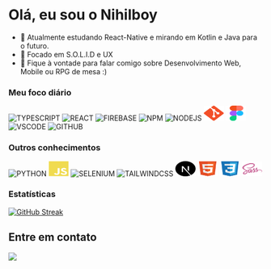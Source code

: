 # Olá, eu sou o Nihilboy

- 🌱 Atualmente estudando React-Native e mirando em Kotlin e Java para o futuro.
- 🎯 Focado em S.O.L.I.D e UX
- 💬 Fique à vontade para falar comigo sobre Desenvolvimento Web, Mobile ou RPG de mesa :)

### Meu foco diário

<div>
  <img alt="TYPESCRIPT" height="30" width="40" src="https://cdn.jsdelivr.net/gh/devicons/devicon/icons/typescript/typescript-original.svg">
  <img alt="REACT" height="30" width="40" src="https://cdn.jsdelivr.net/gh/devicons/devicon/icons/react/react-original.svg">
  <img alt="FIREBASE" height="30" width="40" src="https://cdn.jsdelivr.net/gh/devicons/devicon/icons/firebase/firebase-plain.svg" />
  <img alt="NPM" height="30" width="40" src="https://cdn.jsdelivr.net/gh/devicons/devicon/icons/npm/npm-original-wordmark.svg" />
  <img alt="NODEJS" height="30" width="40" src="https://cdn.jsdelivr.net/gh/devicons/devicon/icons/nodejs/nodejs-original.svg" />  
  <img alt="GIT" height="30" width="40" src="https://raw.githubusercontent.com/devicons/devicon/master/icons/git/git-original.svg">
  <img alt="FIGMA" height="30" width="40" src="https://raw.githubusercontent.com/devicons/devicon/master/icons/figma/figma-original.svg">
  <img alt="VSCODE" height="30" width="40" src="https://cdn.jsdelivr.net/gh/devicons/devicon/icons/vscode/vscode-original.svg" />
  <img alt="GITHUB" height="30" width="40" src="https://cdn.jsdelivr.net/gh/devicons/devicon/icons/github/github-original.svg"  />
  
</div>

### Outros conhecimentos
<div>
  <img alt="PYTHON" height="30" width="40" src="https://cdn.jsdelivr.net/gh/devicons/devicon/icons/python/python-original.svg">
  <img alt="JAVASCRIPT" height="30" width="40" src="https://raw.githubusercontent.com/devicons/devicon/master/icons/javascript/javascript-plain.svg">
  <img alt="SELENIUM" height="30" width="40" src="https://cdn.jsdelivr.net/gh/devicons/devicon/icons/selenium/selenium-original.svg" />
  <img alt="TAILWINDCSS" height="30" width="40" src="https://cdn.jsdelivr.net/gh/devicons/devicon/icons/tailwindcss/tailwindcss-plain.svg" />   
  <img alt="NEXTJS" height="30" width="40" src="https://raw.githubusercontent.com/devicons/devicon/master/icons/nextjs/nextjs-original.svg">
  <img alt="HTML" height="30" width="40" src="https://raw.githubusercontent.com/devicons/devicon/master/icons/html5/html5-original.svg">
  <img alt="CSS" height="30" width="40" src="https://raw.githubusercontent.com/devicons/devicon/master/icons/css3/css3-original.svg"> 
  <img alt="SASS" height="30" width="40" src="https://raw.githubusercontent.com/devicons/devicon/master/icons/sass/sass-original.svg">
</div>

### Estatísticas

[![GitHub Streak](https://streak-stats.demolab.com/?user=nihilboy1&theme=dark)](https://git.io/streak-stats)

## Entre em contato

<a href="https://www.linkedin.com/in/samuelseve1/" target="_blank"><img src="https://img.shields.io/badge/-LinkedIn-%230077B5?style=for-the-badge&logo=linkedin&logoColor=white" target="_blank"></a>

